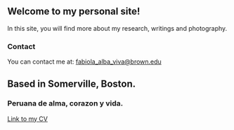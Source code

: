 ## Welcome to my personal site!

 In this site, you will find more about my research, writings and photography.

### Contact

You can contact me at: fabiola_alba_viva@brown.edu


## Based in Somerville, Boston.
### Peruana de alma, corazon y vida.

[Link to my CV](https://www.dropbox.com/s/fso3pzgewumyczt/CVFAlbaVivar.pdf?dl=0) 

